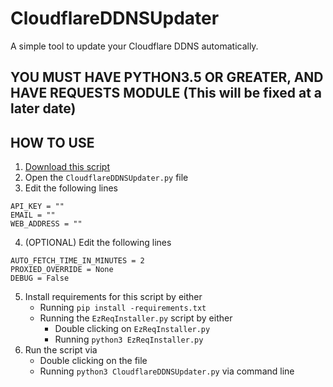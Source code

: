 # CloudflareDDNSUpdater
A simple tool to update your Cloudflare DDNS automatically.

## YOU MUST HAVE PYTHON3.5 OR GREATER, AND HAVE REQUESTS MODULE (This will be fixed at a later date)

## HOW TO USE
1. [Download this script](https://github.com/james3126/CloudflareDDNSUpdater/archive/master.zip)
2. Open the `CloudflareDDNSUpdater.py` file
3. Edit the following lines
```
API_KEY = ""
EMAIL = ""
WEB_ADDRESS = ""
```
4. (OPTIONAL) Edit the following lines
```
AUTO_FETCH_TIME_IN_MINUTES = 2
PROXIED_OVERRIDE = None
DEBUG = False
```
5. Install requirements for this script by either
   - Running `pip install -requirements.txt`
   - Running the `EzReqInstaller.py` script by either
      - Double clicking on `EzReqInstaller.py`
      - Running `python3 EzReqInstaller.py`
6. Run the script via
   - Double clicking on the file
   - Running `python3 CloudflareDDNSUpdater.py` via command line
